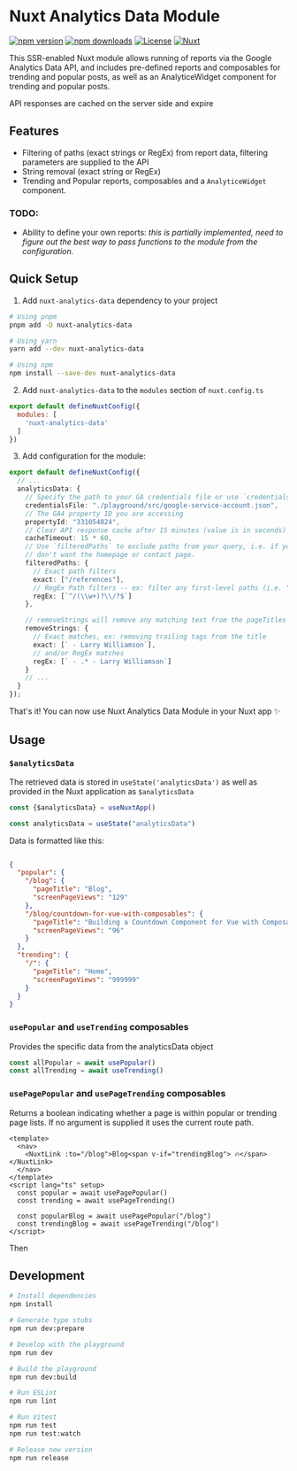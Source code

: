 # Nuxt Analytics Data Module

[![npm version][npm-version-src]][npm-version-href]
[![npm downloads][npm-downloads-src]][npm-downloads-href]
[![License][license-src]][license-href]
[![Nuxt][nuxt-src]][nuxt-href]

This SSR-enabled Nuxt module allows running of reports via the Google Analytics Data API, and includes pre-defined
reports and composables for trending and popular posts, as well as an AnalyticeWidget component for trending and popular
posts.

API responses are cached on the server side and expire

## Features

- Filtering of paths (exact strings or RegEx) from report data, filtering parameters are supplied to the API
- String removal (exact string or RegEx)
- Trending and Popular reports, composables and a `AnalyticeWidget` component.

### TODO:

- Ability to define your own reports: *this is partially implemented, need to figure out the best way to pass functions
  to the module from the configuration.*

## Quick Setup

1. Add `nuxt-analytics-data` dependency to your project

```bash
# Using pnpm
pnpm add -D nuxt-analytics-data

# Using yarn
yarn add --dev nuxt-analytics-data

# Using npm
npm install --save-dev nuxt-analytics-data
```

2. Add `nuxt-analytics-data` to the `modules` section of `nuxt.config.ts`

```js
export default defineNuxtConfig({
  modules: [
    'nuxt-analytics-data'
  ]
})
```

3. Add configuration for the module:

```ts
export default defineNuxtConfig({
  // ...
  analyticsData: {
    // Specify the path to your GA credentials file or use `credentials` with the data itself
    credentialsFile: "./playground/src/google-service-account.json",
    // The GA4 property ID you are accessing
    propertyId: "331054024",
    // Clear API response cache after 15 minutes (value is in seconds)
    cacheTimeout: 15 * 60,
    // Use `filteredPaths` to exclude paths from your query, i.e. if you
    // don't want the homepage or contact page.
    filteredPaths: {
      // Exact path filters
      exact: ["/references"],
      // RegEx Path filters -- ex: filter any first-level paths (i.e. "/blog" "/projects")
      regEx: [`^/(\\w+)?\\/?$`]
    },

    // removeStrings will remove any matching text from the pageTitles in results
    removeStrings: {
      // Exact matches, ex: removing trailing tags from the title
      exact: [` - Larry Williamson`],
      // and/or RegEx matches
      regEx: [` - .* - Larry Williamson`]
    }
    // ...
  }
});
```

That's it! You can now use Nuxt Analytics Data Module in your Nuxt app ✨

## Usage

### `$analyticsData`

The retrieved data is stored in `useState('analyticsData')` as well as provided in the Nuxt application
as `$analyticsData`

```ts
const {$analyticsData} = useNuxtApp()

const analyticsData = useState("analyticsData")

```

Data is formatted like this:

```json

{
  "popular": {
    "/blog": {
      "pageTitle": "Blog",
      "screenPageViews": "129"
    },
    "/blog/countdown-for-vue-with-composables": {
      "pageTitle": "Building a Countdown Component for Vue with Composables",
      "screenPageViews": "96"
    }
  },
  "trending": {
    "/": {
      "pageTitle": "Home",
      "screenPageViews": "999999"
    }
  }
}

```

### `usePopular` and `useTrending` composables

Provides the specific data from the analyticsData object

```ts
const allPopular = await usePopular()
const allTrending = await useTrending()
```

### `usePagePopular` and `usePageTrending` composables

Returns a boolean indicating whether a page is within popular or trending page lists.
If no argument is supplied it uses the current route path.

```vue
<template>
  <nav>
    <NuxtLink :to="/blog">Blog<span v-if="trendingBlog"> 🔥</span></NuxtLink>
  </nav>
</template>
<script lang="ts" setup>
  const popular = await usePagePopular()
  const trending = await usePageTrending()

  const popularBlog = await usePagePopular("/blog")
  const trendingBlog = await usePageTrending("/blog")
</script>
```

Then

## Development

```bash
# Install dependencies
npm install

# Generate type stubs
npm run dev:prepare

# Develop with the playground
npm run dev

# Build the playground
npm run dev:build

# Run ESLint
npm run lint

# Run Vitest
npm run test
npm run test:watch

# Release new version
npm run release
```

<!-- Badges -->

[npm-version-src]: https://img.shields.io/npm/v/nuxt-analytics-data/latest.svg?style=flat&colorA=18181B&colorB=28CF8D

[npm-version-href]: https://npmjs.com/package/nuxt-analytics-data

[npm-downloads-src]: https://img.shields.io/npm/dm/nuxt-analytics-data.svg?style=flat&colorA=18181B&colorB=28CF8D

[npm-downloads-href]: https://npmjs.com/package/nuxt-analytics-data

[license-src]: https://img.shields.io/npm/l/nuxt-analytics-data.svg?style=flat&colorA=18181B&colorB=28CF8D

[license-href]: https://npmjs.com/package/nuxt-analytics-data

[nuxt-src]: https://img.shields.io/badge/Nuxt-18181B?logo=nuxt.js

[nuxt-href]: https://nuxt.com
